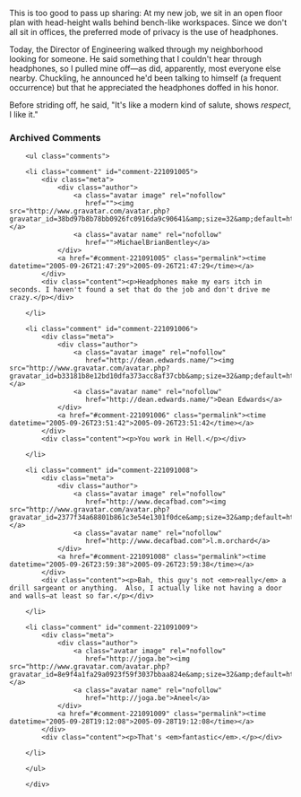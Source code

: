 This is too good to pass up sharing:  At my new job, we sit in an open floor plan with head-height walls behind bench-like workspaces.  Since we don't all sit in offices, the preferred mode of privacy is the use of headphones.  

Today, the Director of Engineering walked through my neighborhood looking for someone.  He said something that I couldn't hear through headphones, so I pulled mine off—as did, apparently, most everyone else nearby.  Chuckling, he announced he'd been talking to himself (a frequent occurrence) but that he appreciated the headphones doffed in his honor.  

Before striding off, he said, "It's like a modern kind of salute, shows *respect*, I like it."

<div id="comments" class="comments archived-comments">
            <h3>Archived Comments</h3>
            
        <ul class="comments">
            
        <li class="comment" id="comment-221091005">
            <div class="meta">
                <div class="author">
                    <a class="avatar image" rel="nofollow" 
                       href=""><img src="http://www.gravatar.com/avatar.php?gravatar_id=38bd97b8b78bb0926fc0916da9c90641&amp;size=32&amp;default=http://mediacdn.disqus.com/1320279820/images/noavatar32.png"/></a>
                    <a class="avatar name" rel="nofollow" 
                       href="">MichaelBrianBentley</a>
                </div>
                <a href="#comment-221091005" class="permalink"><time datetime="2005-09-26T21:47:29">2005-09-26T21:47:29</time></a>
            </div>
            <div class="content"><p>Headphones make my ears itch in seconds. I haven't found a set that do the job and don't drive me crazy.</p></div>
            
        </li>
    
        <li class="comment" id="comment-221091006">
            <div class="meta">
                <div class="author">
                    <a class="avatar image" rel="nofollow" 
                       href="http://dean.edwards.name/"><img src="http://www.gravatar.com/avatar.php?gravatar_id=b33181b8e12bd10dfa373acc8af37cbb&amp;size=32&amp;default=http://mediacdn.disqus.com/1320279820/images/noavatar32.png"/></a>
                    <a class="avatar name" rel="nofollow" 
                       href="http://dean.edwards.name/">Dean Edwards</a>
                </div>
                <a href="#comment-221091006" class="permalink"><time datetime="2005-09-26T23:51:42">2005-09-26T23:51:42</time></a>
            </div>
            <div class="content"><p>You work in Hell.</p></div>
            
        </li>
    
        <li class="comment" id="comment-221091008">
            <div class="meta">
                <div class="author">
                    <a class="avatar image" rel="nofollow" 
                       href="http://www.decafbad.com"><img src="http://www.gravatar.com/avatar.php?gravatar_id=2377f34a68801b861c3e54e1301f0dce&amp;size=32&amp;default=http://mediacdn.disqus.com/1320279820/images/noavatar32.png"/></a>
                    <a class="avatar name" rel="nofollow" 
                       href="http://www.decafbad.com">l.m.orchard</a>
                </div>
                <a href="#comment-221091008" class="permalink"><time datetime="2005-09-26T23:59:38">2005-09-26T23:59:38</time></a>
            </div>
            <div class="content"><p>Bah, this guy's not <em>really</em> a drill sargeant or anything.  Also, I actually like not having a door and walls—at least so far.</p></div>
            
        </li>
    
        <li class="comment" id="comment-221091009">
            <div class="meta">
                <div class="author">
                    <a class="avatar image" rel="nofollow" 
                       href="http://joga.be"><img src="http://www.gravatar.com/avatar.php?gravatar_id=8e9f4a1fa29a0923f59f3037bbaa824e&amp;size=32&amp;default=http://mediacdn.disqus.com/1320279820/images/noavatar32.png"/></a>
                    <a class="avatar name" rel="nofollow" 
                       href="http://joga.be">Aneel</a>
                </div>
                <a href="#comment-221091009" class="permalink"><time datetime="2005-09-28T19:12:08">2005-09-28T19:12:08</time></a>
            </div>
            <div class="content"><p>That's <em>fantastic</em>.</p></div>
            
        </li>
    
        </ul>
    
        </div>
    